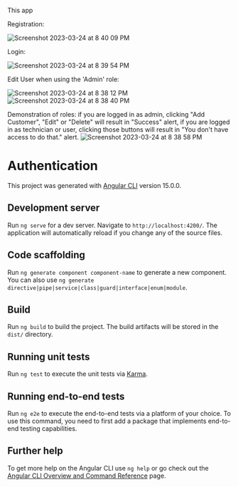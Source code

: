 This app 

Registration:

![Screenshot 2023-03-24 at 8 40 09 PM](https://user-images.githubusercontent.com/100744679/227690104-1cd44aca-9e5f-48d3-aa2c-ba47b1427125.jpg)

Login:

![Screenshot 2023-03-24 at 8 39 54 PM](https://user-images.githubusercontent.com/100744679/227690152-2181942c-91f2-4651-90c2-a187f3ae6219.jpg)

Edit User when using the 'Admin' role:

![Screenshot 2023-03-24 at 8 38 12 PM](https://user-images.githubusercontent.com/100744679/227690170-66124aa0-748e-469c-aa8d-d5a697455ed9.jpg)
![Screenshot 2023-03-24 at 8 38 40 PM](https://user-images.githubusercontent.com/100744679/227690218-1bddbfc8-5b41-4f21-acbf-0efd6430f577.jpg)

Demonstration of roles: if you are logged in as admin, clicking "Add Customer", "Edit" or "Delete" will result in "Success" alert, if you are logged in as technician or user, clicking those buttons will result in "You don't have access to do that." alert.
![Screenshot 2023-03-24 at 8 38 58 PM](https://user-images.githubusercontent.com/100744679/227690230-7188af0e-b474-44af-8453-12d30a832865.jpg)


# Authentication

This project was generated with [Angular CLI](https://github.com/angular/angular-cli) version 15.0.0.

## Development server

Run `ng serve` for a dev server. Navigate to `http://localhost:4200/`. The application will automatically reload if you change any of the source files.

## Code scaffolding

Run `ng generate component component-name` to generate a new component. You can also use `ng generate directive|pipe|service|class|guard|interface|enum|module`.

## Build

Run `ng build` to build the project. The build artifacts will be stored in the `dist/` directory.

## Running unit tests

Run `ng test` to execute the unit tests via [Karma](https://karma-runner.github.io).

## Running end-to-end tests

Run `ng e2e` to execute the end-to-end tests via a platform of your choice. To use this command, you need to first add a package that implements end-to-end testing capabilities.

## Further help

To get more help on the Angular CLI use `ng help` or go check out the [Angular CLI Overview and Command Reference](https://angular.io/cli) page.
